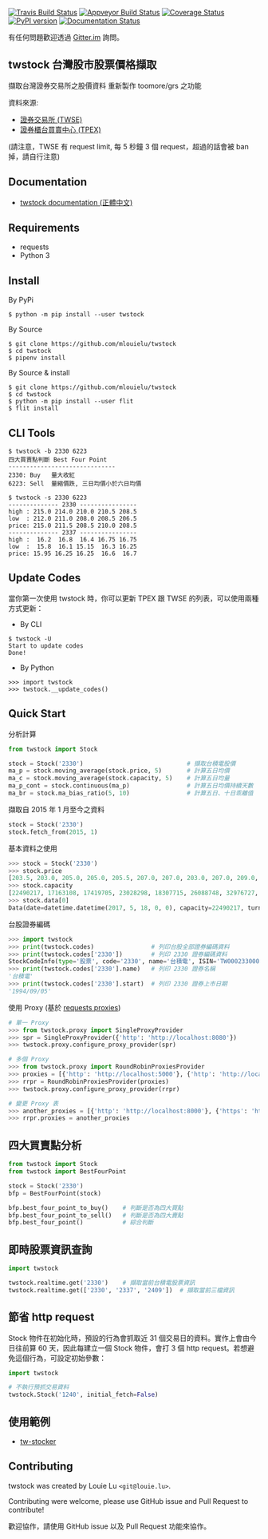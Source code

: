[![Travis Build
Status](https://travis-ci.org/mlouielu/twstock.svg?branch=master)](https://travis-ci.org/mlouielu/twstock)
[![Appveyor Build Status](https://ci.appveyor.com/api/projects/status/d03c5laj01ap7qrt?svg=true)](https://ci.appveyor.com/project/mlouielu/twstock)
[![Coverage Status](https://coveralls.io/repos/github/mlouielu/twstock/badge.svg?branch=master)](https://coveralls.io/github/mlouielu/twstock?branch=master)
[![PyPI version](https://badge.fury.io/py/twstock.svg)](https://badge.fury.io/py/twstock)
[![Documentation Status](https://readthedocs.org/projects/twstock/badge/?version=latest)](http://twstock.readthedocs.io/zh_TW/latest/?badge=latest)


有任何問題歡迎透過 [Gitter.im](https://gitter.im/twstock/Lobby) 詢問。

twstock 台灣股市股票價格擷取
----------------------------

擷取台灣證券交易所之股價資料
重新製作 toomore/grs 之功能

資料來源:

* [證券交易所 (TWSE)](http://www.twse.com.tw)
* [證券櫃台買賣中心 (TPEX)](http://www.tpex.org.tw)

(請注意，TWSE 有 request limit, 每 5 秒鐘 3 個 request，超過的話會被 ban 掉，請自行注意)

## Documentation

* [twstock documentation (正體中文)](http://twstock.readthedocs.io/zh_TW/latest)

## Requirements

* requests
* Python 3

## Install

By PyPi

```
$ python -m pip install --user twstock
```

By Source

```
$ git clone https://github.com/mlouielu/twstock
$ cd twstock
$ pipenv install
```

By Source & install

```
$ git clone https://github.com/mlouielu/twstock
$ cd twstock
$ python -m pip install --user flit
$ flit install
```

## CLI Tools

```
$ twstock -b 2330 6223
四大買賣點判斷 Best Four Point
------------------------------
2330: Buy   量大收紅
6223: Sell  量縮價跌, 三日均價小於六日均價
```

```
$ twstock -s 2330 6223
-------------- 2330 ----------------
high : 215.0 214.0 210.0 210.5 208.5
low  : 212.0 211.0 208.0 208.5 206.5
price: 215.0 211.5 208.5 210.0 208.5
-------------- 2337 ----------------
high :  16.2  16.8  16.4 16.75 16.75
low  :  15.8  16.1 15.15  16.3 16.25
price: 15.95 16.25 16.25  16.6  16.7
```

## Update Codes

當你第一次使用 twstock 時，你可以更新 TPEX 跟 TWSE 的列表，可以使用兩種方式更新：

* By CLI

```
$ twstock -U
Start to update codes
Done!
```

* By Python

```
>>> import twstock
>>> twstock.__update_codes()
```

## Quick Start

分析計算

```python
from twstock import Stock

stock = Stock('2330')                             # 擷取台積電股價
ma_p = stock.moving_average(stock.price, 5)       # 計算五日均價
ma_c = stock.moving_average(stock.capacity, 5)    # 計算五日均量
ma_p_cont = stock.continuous(ma_p)                # 計算五日均價持續天數
ma_br = stock.ma_bias_ratio(5, 10)                # 計算五日、十日乖離值
```

擷取自 2015 年 1 月至今之資料

```python
stock = Stock('2330')
stock.fetch_from(2015, 1)
```

基本資料之使用

```python
>>> stock = Stock('2330')
>>> stock.price
[203.5, 203.0, 205.0, 205.0, 205.5, 207.0, 207.0, 203.0, 207.0, 209.0, 209.0, 212.0, 210.5, 211.5, 213.0, 212.0, 207.5, 208.0, 207.0, 208.0, 211.5, 213.0, 216.5, 215.5, 218.0, 217.0, 215.0, 211.5, 208.5, 210.0, 208.5]
>>> stock.capacity
[22490217, 17163108, 17419705, 23028298, 18307715, 26088748, 32976727, 67935145, 29623649, 23265323, 1535230, 22545164, 15382025, 34729326, 21654488, 35190159, 63111746, 49983303, 39083899, 19486457, 32856536, 17489571, 28784100, 45384482, 26094649, 39686091, 60140797, 44504785, 52273921, 27049234, 31709978]
>>> stock.data[0]
Data(date=datetime.datetime(2017, 5, 18, 0, 0), capacity=22490217, turnover=4559780051, open=202.5, high=204.0, low=201.5, close=203.5, change=-0.5, transaction=6983)
```


台股證券編碼

```python
>>> import twstock
>>> print(twstock.codes)                # 列印台股全部證券編碼資料
>>> print(twstock.codes['2330'])        # 列印 2330 證券編碼資料
StockCodeInfo(type='股票', code='2330', name='台積電', ISIN='TW0002330008', start='1994/09/05', market='上市', group='半導體業', CFI='ESVUFR')
>>> print(twstock.codes['2330'].name)   # 列印 2330 證券名稱
'台積電'
>>> print(twstock.codes['2330'].start)  # 列印 2330 證券上市日期
'1994/09/05'
```

使用 Proxy (基於 [requests proxies](https://2.python-requests.org/en/master/user/advanced/#proxies))

```python
# 單一 Proxy
>>> from twstock.proxy import SingleProxyProvider
>>> spr = SingleProxyProvider({'http': 'http://localhost:8080'})
>>> twstock.proxy.configure_proxy_provider(spr)

# 多個 Proxy
>>> from twstock.proxy import RoundRobinProxiesProvider
>>> proxies = [{'http': 'http://localhost:5000'}, {'http': 'http://localhost:5001'}]
>>> rrpr = RoundRobinProxiesProvider(proxies)
>>> twstock.proxy.configure_proxy_provider(rrpr)

# 變更 Proxy 表
>>> another_proxies = [{'http': 'http://localhost:8000'}, {'https': 'https://localhost:8001'}]
>>> rrpr.proxies = another_proxies
```


## 四大買賣點分析

```python
from twstock import Stock
from twstock import BestFourPoint

stock = Stock('2330')
bfp = BestFourPoint(stock)

bfp.best_four_point_to_buy()    # 判斷是否為四大買點
bfp.best_four_point_to_sell()   # 判斷是否為四大賣點
bfp.best_four_point()           # 綜合判斷
```

## 即時股票資訊查詢

```python
import twstock

twstock.realtime.get('2330')    # 擷取當前台積電股票資訊
twstock.realtime.get(['2330', '2337', '2409'])  # 擷取當前三檔資訊
```

## 節省 http request

Stock 物件在初始化時，預設的行為會抓取近 31 個交易日的資料。實作上會由今日往前算 60 天，因此每建立一個 Stock 物件，會打 3 個 http request。若想避免這個行為，可設定初始參數：

```py
import twstock

# 不執行預抓交易資料
twstock.Stock('1240', initial_fetch=False)
```


## 使用範例

* [tw-stocker](https://github.com/mlouielu/stocker)

## Contributing

twstock was created by Louie Lu `<git@louie.lu>`.

Contributing were welcome, please use GitHub issue and Pull Request to contribute!

歡迎協作，請使用 GitHub issue 以及 Pull Request 功能來協作。
